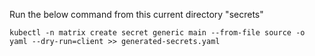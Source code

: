 Run the below command from this current directory "secrets"
```
kubectl -n matrix create secret generic main --from-file source -o yaml --dry-run=client >> generated-secrets.yaml
```